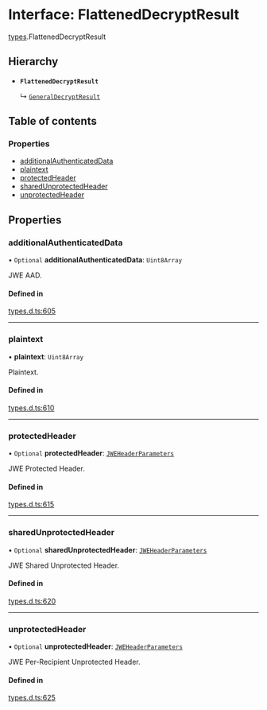 # Interface: FlattenedDecryptResult

[types](../modules/types.md).FlattenedDecryptResult

## Hierarchy

- **`FlattenedDecryptResult`**

  ↳ [`GeneralDecryptResult`](types.generaldecryptresult.md)

## Table of contents

### Properties

- [additionalAuthenticatedData](types.flatteneddecryptresult.md#additionalauthenticateddata)
- [plaintext](types.flatteneddecryptresult.md#plaintext)
- [protectedHeader](types.flatteneddecryptresult.md#protectedheader)
- [sharedUnprotectedHeader](types.flatteneddecryptresult.md#sharedunprotectedheader)
- [unprotectedHeader](types.flatteneddecryptresult.md#unprotectedheader)

## Properties

### additionalAuthenticatedData

• `Optional` **additionalAuthenticatedData**: `Uint8Array`

JWE AAD.

#### Defined in

[types.d.ts:605](https://github.com/panva/jose/blob/v3.14.0/src/types.d.ts#L605)

___

### plaintext

• **plaintext**: `Uint8Array`

Plaintext.

#### Defined in

[types.d.ts:610](https://github.com/panva/jose/blob/v3.14.0/src/types.d.ts#L610)

___

### protectedHeader

• `Optional` **protectedHeader**: [`JWEHeaderParameters`](types.jweheaderparameters.md)

JWE Protected Header.

#### Defined in

[types.d.ts:615](https://github.com/panva/jose/blob/v3.14.0/src/types.d.ts#L615)

___

### sharedUnprotectedHeader

• `Optional` **sharedUnprotectedHeader**: [`JWEHeaderParameters`](types.jweheaderparameters.md)

JWE Shared Unprotected Header.

#### Defined in

[types.d.ts:620](https://github.com/panva/jose/blob/v3.14.0/src/types.d.ts#L620)

___

### unprotectedHeader

• `Optional` **unprotectedHeader**: [`JWEHeaderParameters`](types.jweheaderparameters.md)

JWE Per-Recipient Unprotected Header.

#### Defined in

[types.d.ts:625](https://github.com/panva/jose/blob/v3.14.0/src/types.d.ts#L625)
